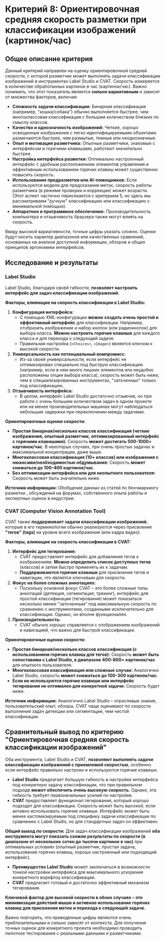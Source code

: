 # Критерий 8: Ориентировочная средняя скорость разметки при классификации изображений (картинок/час)

## Общее описание критерия

Данный критерий направлен на оценку ориентировочной средней скорости, с которой разметчик может выполнять задачи классификации изображений в инструментах Label Studio и CVAT. Скорость измеряется в количестве обработанных картинок в час (картинок/час). Важно понимать, что этот показатель является **сильно вариативным** и зависит от множества факторов, включая:

*   **Сложность задачи классификации:** Бинарная классификация (например, "кошка/собака") обычно выполняется быстрее, чем многоклассовая классификация с большим количеством близких по смыслу классов.
*   **Качество и однозначность изображений:** Четкие, хорошо освещенные изображения с легко идентифицируемыми объектами размечаются быстрее, чем размытые, темные или неоднозначные.
*   **Опыт и мотивация разметчика:** Опытные разметчики, знакомые с интерфейсом и горячими клавишами, работают значительно быстрее.
*   **Настройка интерфейса разметки:** Оптимально настроенный интерфейс с удобным расположением элементов управления и эффективным использованием горячих клавиш может существенно повысить скорость.
*   **Использование предразметки или AI-помощников:** Если используются модели для предсказания меток, скорость работы разметчика (в режиме проверки и коррекции) может возрасти. (Этот аспект частично пересекается с критерием 5, но здесь мы рассматриваем "ручную" классификацию или классификацию с минимальной помощью).
*   **Аппаратное и программное обеспечение:** Производительность компьютера и отзывчивость браузера также могут влиять на скорость.

Ввиду высокой вариативности, точные цифры указать сложно. Оценки будут носить характер диапазонов или качественных сравнений, основанных на анализе доступной информации, обзоров и общих принципов эргономики интерфейсов.

## Исследование и результаты

### Label Studio

Label Studio, благодаря своей гибкости, **позволяет настроить интерфейс для задач классификации изображений**.

**Факторы, влияющие на скорость классификации в Label Studio:**

1.  **Конфигурация интерфейса:**
    *   С помощью XML-конфигурации **можно создать очень простой и эффективный интерфейс** для классификации. Например, отобразить изображение и набор кнопок (или радиокнопок) для выбора класса. **Можно настроить горячие клавиши** для каждого класса и для перехода к следующей задаче.
    *   Правильная настройка (`<Choices>`, `<Image>`) является ключом к высокой скорости.
2.  **Универсальность как потенциальный компромисс:**
    *   Из-за своей универсальности, если интерфейс не оптимизирован специально под быструю классификацию (например, если в нем много лишних элементов или неудобно расположены опции выбора класса), скорость может быть ниже, чем в специализированных инструментах, "заточенных" только под классификацию.
3.  **Отзывчивость интерфейса:**
    *   В целом, интерфейс Label Studio достаточно отзывчив, но при работе с очень большим количеством задач в одном проекте или на менее производительных машинах могут наблюдаться небольшие задержки при переключении между задачами.

**Ориентировочные оценки скорости:**

*   **Простая бинарная/несколько классов классификация (четкие изображения, опытный разметчик, оптимизированный интерфейс с горячими клавишами):** Скорость **может достигать 500-1000+ картинок/час**. В некоторых случаях, при очень простых задачах и максимальной концентрации, даже выше.
*   **Многоклассовая классификация (10+ классов) или изображения с нюансами/необходимостью обдумывания:** Скорость **может снижаться до 100-400 картинок/час**.
*   **Без оптимизации интерфейса или для неопытного пользователя:** Скорость может быть значительно ниже.

**Источник информации:** Обобщение данных из статей по бенчмаркингу разметки , обсуждений на форумах, собственного опыта работы и экспертных оценок в индустрии.

### CVAT (Computer Vision Annotation Tool)

CVAT также **поддерживает задачи классификации изображений**, которые в его терминологии обычно реализуются через присвоение **"тегов" (tags)** на уровне всего изображения (или кадра видео).

**Факторы, влияющие на скорость классификации в CVAT:**

1.  **Интерфейс для тегирования:**
    *   CVAT предоставляет интерфейс для добавления тегов к изображениям. **Можно определить список доступных тегов** (классов) и затем быстро применять их к задачам.
    *   **Поддерживаются горячие клавиши** для присвоения тегов и навигации, что является ключевым для скорости.
2.  **Фокус на более сложных аннотациях:**
    *   Поскольку основной фокус CVAT – это более сложные типы аннотаций (детекция, сегментация, трекинг), интерфейс для простой классификации (тегирования) может показаться несколько менее "заточенным" под максимальную скорость по сравнению с инструментами, созданными исключительно для классификации. Однако, он вполне функционален.
3.  **Производительность:**
    *   CVAT обычно хорошо справляется с отображением изображений и навигацией, что важно для быстрой классификации.

**Ориентировочные оценки скорости:**

*   **Простая бинарная/несколько классов классификация (с использованием горячих клавиш для тегов):** Скорость **может быть сопоставима с Label Studio, в диапазоне 400-800+ картинок/час** для опытного пользователя.
*   **Многоклассовая классификация или сложные случаи:** Аналогично Label Studio, скорость **может снижаться до 100-300 картинок/час**.
*   **Если не используются горячие клавиши или интерфейс тегирования не оптимален для конкретной задачи:** Скорость будет ниже.

**Источник информации:** Аналогично Label Studio – отраслевые знания, пользовательский опыт, обзоры. CVAT чаще оценивают по скорости выполнения задач детекции или сегментации, чем чистой классификации.

## Сравнительный вывод по критерию "Ориентировочная средняя скорость классификации изображений"

Оба инструмента, Label Studio и CVAT, **позволяют выполнять задачи классификации изображений с приемлемой скоростью**, особенно если интерфейс правильно настроен и используются горячие клавиши.

*   **Label Studio** предлагает большую гибкость в настройке интерфейса под конкретную задачу классификации, что при правильном подходе **может обеспечить очень высокую скорость**. Однако, эта гибкость требует первоначальных усилий по настройке.
*   **CVAT** предоставляет функционал тегирования, который хорошо подходит для классификации. Скорость может быть высокой, если активно использовать горячие клавиши. Интерфейс может быть менее кастомизируемым под специфику задачи классификации по сравнению с Label Studio, но для стандартных задач он эффективен.

**Общий вывод по скорости:**
Для задач классификации изображений **оба инструмента могут показать схожие результаты по скорости (в диапазоне от нескольких сотен до тысячи картинок в час)** при оптимальных условиях (опытный разметчик, простая задача, использование горячих клавиш, хорошо настроенный или подходящий интерфейс).

*   **Преимущество Label Studio** может заключаться в возможности тонкой настройки интерфейса для максимального ускорения конкретного воркфлоу классификации.
*   **CVAT** предлагает готовый и достаточно эффективный механизм тегирования.

**Ключевой фактор для высокой скорости в обоих случаях – это минимизация действий мыши и активное использование горячих клавиш для присвоения меток и перехода к следующей задаче.**

Важно повторить, что приведенные цифры являются очень приблизительными и сильно зависят от контекста. Для получения точных оценок для конкретного проекта необходимо проводить пилотное тестирование с реальными данными и разметчиками.